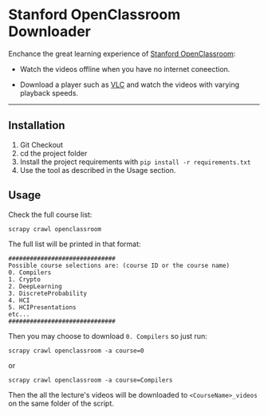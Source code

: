 Stanford OpenClassroom Downloader
===================

Enchance the great learning experience of [Stanford OpenClassroom](http://openclassroom.stanford.edu/MainFolder/HomePage.php):

 - Watch the videos offline when you have no internet coneection.
 
 - Download a player such as [VLC](http://www.videolan.org/vlc/) and watch the videos with varying playback speeds.

----------


Installation
-------------

 1. Git Checkout
 2. cd the project folder
 3. Install the project requirements with `pip install -r requirements.txt`
 4. Use the tool as described in the Usage section.

Usage
-------------

Check the full course list:

    scrapy crawl openclassroom
The full list will be printed in that format:

    ##############################
    Possible course selections are: (course ID or the course name)
    0. Compilers
    1. Crypto
    2. DeepLearning
    3. DiscreteProbability
    4. HCI
    5. HCIPresentations
    etc...
    ##############################

Then you may choose to download `0. Compilers` so just run:

    scrapy crawl openclassroom -a course=0
or
	

    scrapy crawl openclassroom -a course=Compilers

Then the all the lecture's videos will be downloaded to `<CourseName>_videos` on the same folder of the script.